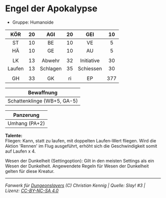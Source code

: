 # Engel der Apokalypse  
- Gruppe: Humanoide  

| KÖR | 20 | AGI | 20 | GEI | 10 |
| :-: | :-: | :-: | :-: | :-: | :-: |
| ST | 10 | BE | 10 | VE | 5 |
| HÄ | 10 | GE | 10 | AU | 5 |
|  |
| LK | 13 | Abwehr | 32 | Initiative | 30 |
| Laufen | 13 | Schlagen | 35 | Schiessen | 30 |
|  |
| GH | 33 | GK | ri | EP | 377 |

| Bewaffnung |
| --- |
| Schattenklinge (WB+5, GA-5) |


| Panzerung |
| --- |
| Umhang (PA+2) |


**Talente:**  
Fliegen: Kann, statt zu laufen, mit doppelten Laufen-Wert fliegen. Wird die Aktion 'Rennen' im Flug ausgeführt, erhöht sich die Geschwindigkeit somit auf Laufen x 4.

Wesen der Dunkelheit (Settingoption): Gilt in den meisten Settings als ein Wesen der Dunkelheit. Angewendete Regeln für Wesen der Dunkelheit gelten für diese Kreatur.





___
*Fanwerk für [Dungeonslayers](https://www.dungeonslayers.net/) (C) Christian Kennig | Quelle: Slay! #3 | Lizenz: [CC-BY-NC-SA 4.0](https://creativecommons.org/licenses/by-nc-sa/4.0/deed.de)*